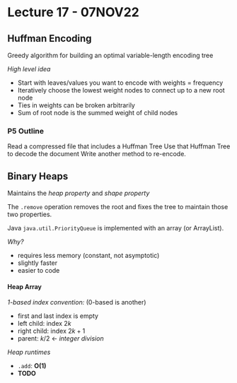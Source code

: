 # Lecture 17 - 07NOV22
## Huffman Encoding
Greedy algorithm for building an optimal variable-length encoding tree

*High level idea*
- Start with leaves/values you want to encode with weights = frequency
- Iteratively choose the lowest weight nodes to connect up to a new root node
- Ties in weights can be broken arbitrarily
- Sum of root node is the summed weight of child nodes

### P5 Outline
Read a compressed file that includes a Huffman Tree
Use that Huffman Tree to decode the document
Write another method to re-encode.

## Binary Heaps
Maintains the *heap property* and *shape property*

The `.remove` operation removes the root and fixes the tree to maintain those two properties.

Java `java.util.PriorityQueue` is implemented with an array (or ArrayList).

*Why?*
- requires less memory (constant, not asymptotic)
- slightly faster
- easier to code

#### Heap Array
*1-based index convention:* (0-based is another)
- first and last index is empty
- left child: index $2k$
- right child: index $2k+1$
- parent: $k/2$ <- *integer division*

*Heap runtimes*
- `.add`: **O(1)**
- **TODO**
